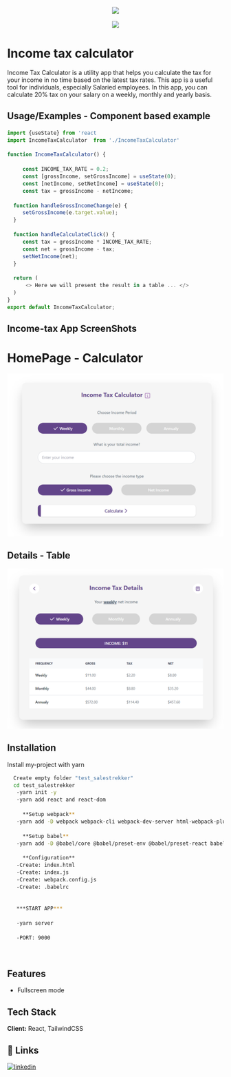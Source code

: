 
<p align="center">
  <a href="https://www.salestrekker.com">
    <img src="https://www.salestrekker.com/images/logo.png" />
  </a>
</p>


<p align="center">
  <a href="https://skillicons.dev">
    <img src="https://skillicons.dev/icons?i=html,css,js,tailwind" />
  </a>
</p>

# Income tax calculator

Income Tax Calculator is a utility app that helps you calculate 
the tax for your income in no time based on the latest
tax rates. This app is a useful tool for individuals,
especially Salaried employees. In this app,
you can calculate 20% tax on your salary on a weekly, monthly and
yearly basis.


## Usage/Examples - Component based example

```javascript
import {useState} from 'react
import IncomeTaxCalculator  from './IncomeTaxCalculator'

function IncomeTaxCalculator() {

     const INCOME_TAX_RATE = 0.2;
     const [grossIncome, setGrossIncome] = useState(0);
     const [netIncome, setNetIncome] = useState(0);
     const tax = grossIncome - netIncome;

  function handleGrossIncomeChange(e) {
     setGrossIncome(e.target.value);
  }

  function handleCalculateClick() {
     const tax = grossIncome * INCOME_TAX_RATE;
     const net = grossIncome - tax;
     setNetIncome(net);
  }

  return (
      <> Here we will present the result in a table ... </>
  )
}
export default IncomeTaxCalculator;
```


## Income-tax App ScreenShots


# HomePage - Calculator

![App Screenshot](https://github.com/ervinkacar1991/tax-calculator_salestrekker/blob/master/ScreenShots/Screenshot%202023-01-13%20200234.png?raw=true)

## Details - Table

![App Screenshot](https://github.com/ervinkacar1991/tax-calculator_salestrekker/blob/master/ScreenShots/Screenshot%202023-01-13%20200317.png?raw=true)

## Installation

Install my-project with yarn

```bash
  Create empty folder "test_salestrekker"
  cd test_salestrekker
   -yarn init -y 
   -yarn add react and react-dom

     **Setup webpack**
   -yarn add -D webpack webpack-cli webpack-dev-server html-webpack-plugin
     
     **Setup babel**
   -yarn add -D @babel/core @babel/preset-env @babel/preset-react babel-loader

     **Configuration**
   -Create: index.html
   -Create: index.js
   -Create: webpack.config.js
   -Create: .babelrc


   ***START APP***

   -yarn server

   -PORT: 9000




```
    
## Features


- Fullscreen mode



## Tech Stack

**Client:** React, TailwindCSS




## 🔗 Links
[![linkedin](https://img.shields.io/badge/linkedin-0A66C2?style=for-the-badge&logo=linkedin&logoColor=white)](https://www.linkedin.com/in/ervin-kacar-bbb801223/)


